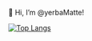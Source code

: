 👋 Hi, I’m @yerbaMatte!
<!-- - 👀 I’m interested in ...
- 🌱 I’m currently learning ...
- 💞️ I’m looking to collaborate on ...
- 📫 How to reach me ... -->


[![Top Langs](https://github-readme-stats.vercel.app/api/top-langs/?username=yerbamatte&layout=compact)](https://github.com/anuraghazra/github-readme-stats)
